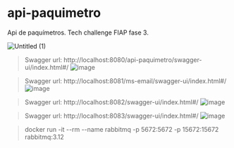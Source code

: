 # api-paquimetro
Api de paquímetros. Tech challenge FIAP fase 3.

![Untitled (1)](https://github.com/Daniel-Nascimentt/api-paquimetro/assets/65513073/4de155ea-77e9-492e-9844-93d5e9b92051)

> Swagger url: http://localhost:8080/api-paquimetro/swagger-ui/index.html#/
![image](https://github.com/Daniel-Nascimentt/api-paquimetro/assets/65513073/5537c5c2-b33a-4a73-8146-7bf04f4a35ed)

> Swagger url: http://localhost:8081/ms-email/swagger-ui/index.html#/
![image](https://github.com/Daniel-Nascimentt/api-paquimetro/assets/65513073/50ee6702-1076-496e-a3f9-cf3d3b339840)

> Swagger url: http://localhost:8082/swagger-ui/index.html#/
![image](https://github.com/Daniel-Nascimentt/api-paquimetro/assets/65513073/d92398f2-a064-4adf-998e-517174e39e15)

> Swagger url: http://localhost:8083/swagger-ui/index.html#/
![image](https://github.com/Daniel-Nascimentt/api-paquimetro/assets/65513073/5960fdc2-255e-43bb-b2e2-e480dd77f782)


> docker run -it --rm --name rabbitmq -p 5672:5672 -p 15672:15672 rabbitmq:3.12
